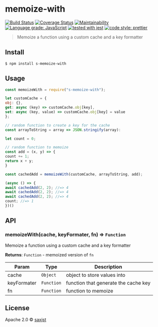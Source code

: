 # memoize-with

[![Build Status](https://travis-ci.org/saxjst/memoize-with.svg?branch=master)](https://travis-ci.org/saxjst/memoize-with)
[![Coverage Status](https://coveralls.io/repos/github/saxjst/memoize-with/badge.svg?branch=master)](https://coveralls.io/github/saxjst/memoize-with?branch=master)
[![Maintainability](https://api.codeclimate.com/v1/badges/841af7743a474bb61775/maintainability)](https://codeclimate.com/github/saxjst/memoize-with/maintainability)
[![Language grade: JavaScript](https://img.shields.io/lgtm/grade/javascript/g/saxjst/memoize-with.svg?logo=lgtm&logoWidth=18)](https://lgtm.com/projects/g/saxjst/memoize-with/context:javascript)
[![tested with jest](https://img.shields.io/badge/tested_with-jest-99424f.svg)](https://github.com/facebook/jest)
[![code style: prettier](https://img.shields.io/badge/code_style-prettier-ff69b4.svg)](https://github.com/prettier/prettier/)

> Memoize a function using a custom cache and a key formatter

## Install

```
$ npm install s-memoize-with
```

## Usage

```js
const memoizeWith = require("s-memoize-with");

let customCache = {
obj: {},
get: async (key) => customCache.obj[key],
set: async (key, value) => customCache.obj[key] = value
};

// random function to create a key for the cache
const arrayToString = array => JSON.stringify(array):

let count = 0;

// random function to memoize
const add = (x, y) => {
count += 1;
return x + y;
}

const cachedAdd = memoizeWith(customCache, arrayToString, add);

(async () => {
await cachedAdd(2, 2); //=> 4
await cachedAdd(2, 2); //=> 4
await cachedAdd(2, 2); //=> 4
count; //=> 1
})()
```

## API

### memoizeWith(cache, keyFormater, fn) ⇒ <code>Function</code>

Memoize a function using a custom cache and a key formatter

**Returns**: <code>Function</code> - memoized version of `fn`

| Param       | Type                  | Description                          |
| ----------- | --------------------- | ------------------------------------ |
| cache       | <code>Object</code>   | object to store values into          |
| keyFormater | <code>Function</code> | function that generate the cache key |
| fn          | <code>Function</code> | function to memoize                  |

## License

Apache 2.0 © [saxjst]()
